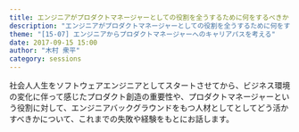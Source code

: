 ```yaml
---
title: エンジニアがプロダクトマネージャーとしての役割を全うするために何をするべきか
description: "エンジニアがプロダクトマネージャーとしての役割を全うするために何をするべきか"
theme: "[15-07] エンジニアからプロダクトマネージャーへのキャリアパスを考える"
date: 2017-09-15 15:00
author: "木村 衆平"
category: sessions
---
```

社会人人生をソフトウェアエンジニアとしてスタートさせてから、ビジネス環境の変化に伴って感じたプロダクト創造の重要性や、プロダクトマネージャーという役割に対して、エンジニアバックグラウンドをもつ人材としてとしてどう活かすべきかについて、これまでの失敗や経験をもとにお話します。
